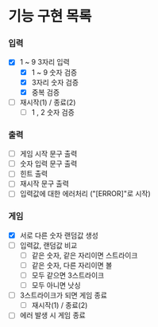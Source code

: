 # 기능 구현 목록

### 입력
- [x] 1 ~ 9 3자리 입력
  - [x] 1 ~ 9 숫자 검증
  - [x] 3자리 숫자 검증
  - [x] 중복 검증
- [ ] 재시작(1) / 종료(2) 
  - [ ] 1 , 2 숫자 검증

### 출력
- [ ] 게임 시작 문구 출력
- [ ] 숫자 입력 문구 출력
- [ ] 힌트 출력 
- [ ] 재시작 문구 출력
- [ ] 입력값에 대한 에러처리 ("[ERROR]"로 시작)

### 게임
- [x] 서로 다른 숫자 랜덤값 생성
- [ ] 입력값, 랜덤값 비교
  - [ ] 같은 숫자, 같은 자리이면 스트라이크
  - [ ] 같은 숫자, 다른 자리이면 볼
  - [ ] 모두 같으면 3스트라이크
  - [ ] 모두 아니면 낫싱
- [ ] 3스트라이크가 되면 게임 종료
  - [ ] 재시작(1) / 종료(2) 
- [ ] 에러 발생 시 게임 종료
